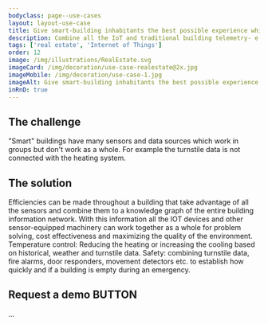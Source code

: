 ```yaml
---
bodyclass: page--use-cases
layout: layout-use-case
title: Give smart-building inhabitants the best possible experience while reducing costs.
description: Combine all the IoT and traditional building telemetry- e.g., sensors, cash registers, environment, security- into one Weaviate to generate a seamless experience for the users of an office or factory.
tags: ['real estate', 'Internet of Things']
order: 12
image: /img/illustrations/RealEstate.svg
imageCard: /img/decoration/use-case-realestate@2x.jpg
imageMobile: /img/decoration/use-case-1.jpg
imageAlt: Give smart-building inhabitants the best possible experience while reducing costs.
inRnD: true
---
```


## The challenge

"Smart" buildings have many sensors and data sources which work in groups but don't work as a whole. For example the turnstile data is not connected with the heating system.

## The solution

Efficiencies can be made throughout a building that take advantage of all the sensors and combine them to a knowledge graph of the entire building information network. With this information all the IOT devices and other sensor-equipped machinery can work together as a whole for problem solving, cost effectiveness and maximizing the quality of the environment. Temperature control: Reducing the heating or increasing the cooling based on historical, weather and turnstile data. Safety: combining turnstile data, fire alarms, door responders, movement detectors etc. to establish how quickly and if a building is empty during an emergency.

## Request a demo BUTTON

...
